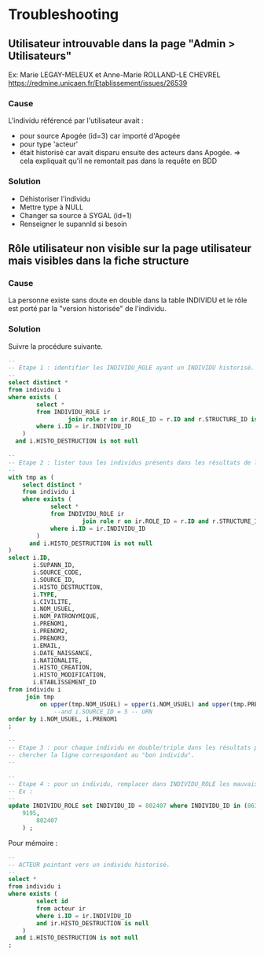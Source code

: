 Troubleshooting
===============

Utilisateur introuvable dans la page "Admin > Utilisateurs"
-----------

Ex: Marie LEGAY-MELEUX et Anne-Marie ROLLAND-LE CHEVREL
https://redmine.unicaen.fr/Etablissement/issues/26539

### Cause
L'individu référencé par l'utilisateur avait :
- pour source Apogée (id=3) car importé d'Apogée
- pour type 'acteur'
- était historisé car avait disparu ensuite des acteurs dans Apogée.
=> cela expliquait qu'il ne remontait pas dans la requête en BDD

### Solution
- Déhistoriser l'individu
- Mettre type à NULL
- Changer sa source à SYGAL (id=1)
- Renseigner le supannId si besoin


Rôle utilisateur non visible sur la page utilisateur mais visibles dans la fiche structure
------------------------------------------------------------------------------------------

### Cause
La personne existe sans doute en double dans la table INDIVIDU et le rôle est porté par 
la "version historisée" de l'individu.

### Solution
Suivre la procédure suivante.

```sql
--
-- Etape 1 : identifier les INDIVIDU_ROLE ayant un INDIVIDU historisé.
--
select distinct *
from individu i
where exists (
        select *
        from INDIVIDU_ROLE ir
                 join role r on ir.ROLE_ID = r.ID and r.STRUCTURE_ID is not null
        where i.ID = ir.INDIVIDU_ID
    )
  and i.HISTO_DESTRUCTION is not null

--
-- Etape 2 : lister tous les individus présents dans les résultats de l'étape 1.
--
with tmp as (
    select distinct *
    from individu i
    where exists (
            select *
            from INDIVIDU_ROLE ir
                     join role r on ir.ROLE_ID = r.ID and r.STRUCTURE_ID is not null
            where i.ID = ir.INDIVIDU_ID
        )
      and i.HISTO_DESTRUCTION is not null
)
select i.ID,
       i.SUPANN_ID,
       i.SOURCE_CODE,
       i.SOURCE_ID,
       i.HISTO_DESTRUCTION,
       i.TYPE,
       i.CIVILITE,
       i.NOM_USUEL,
       i.NOM_PATRONYMIQUE,
       i.PRENOM1,
       i.PRENOM2,
       i.PRENOM3,
       i.EMAIL,
       i.DATE_NAISSANCE,
       i.NATIONALITE,
       i.HISTO_CREATION,
       i.HISTO_MODIFICATION,
       i.ETABLISSEMENT_ID
from individu i
     join tmp
         on upper(tmp.NOM_USUEL) = upper(i.NOM_USUEL) and upper(tmp.PRENOM1) = upper(i.PRENOM1)
             --and i.SOURCE_ID = 5 -- URN
order by i.NOM_USUEL, i.PRENOM1
;

--
-- Etape 3 : pour chaque individu en double/triple dans les résultats précédents,
-- chercher la ligne correspondant au "bon individu".
--

--
-- Etape 4 : pour un individu, remplacer dans INDIVIDU_ROLE les mauvais (id d') individus par le bon.
-- Ex :
--
update INDIVIDU_ROLE set INDIVIDU_ID = 802407 where INDIVIDU_ID in (863864,
    9195,
        802407
    ) ;
```

Pour mémoire :
```sql
--
-- ACTEUR pointant vers un individu historisé.
--
select *
from individu i
where exists (
        select id
        from acteur ir
        where i.ID = ir.INDIVIDU_ID
        and ir.HISTO_DESTRUCTION is null
    )
  and i.HISTO_DESTRUCTION is not null
;
```
